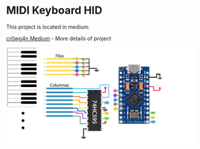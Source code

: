 # MIDI Keyboard HID

This project is located in medium:

[cr0wg4n Medium](https://medium.com/@cr0wg4n/convirtiendo-un-teclado-musical-barato-en-uno-midi-d0c9893390b8) - More details of project

![](https://github.com/cr0wg4n/MIDI-Keyboard-Arduino/blob/master/matrix.jpg)